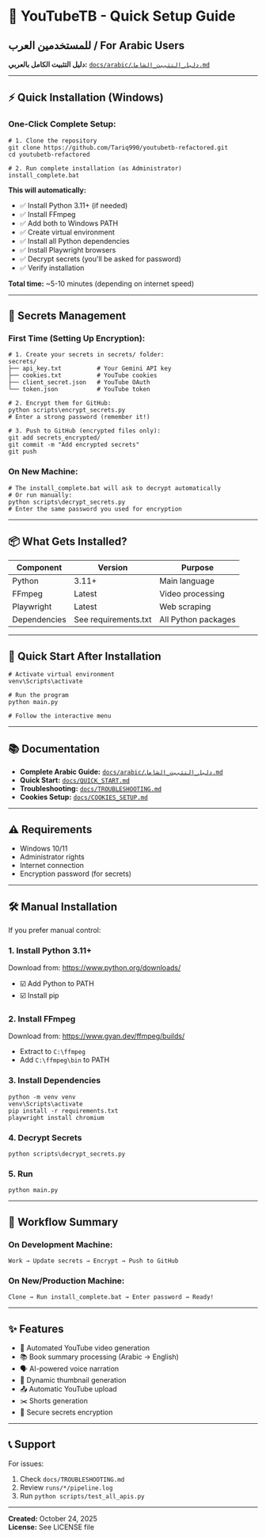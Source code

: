 # 🚀 YouTubeTB - Quick Setup Guide

## للمستخدمين العرب / For Arabic Users

**دليل التثبيت الكامل بالعربي:** [`docs/arabic/دليل_التثبيت_الشامل.md`](docs/arabic/دليل_التثبيت_الشامل.md)

---

## ⚡ Quick Installation (Windows)

### One-Click Complete Setup:

```batch
# 1. Clone the repository
git clone https://github.com/Tariq990/youtubetb-refactored.git
cd youtubetb-refactored

# 2. Run complete installation (as Administrator)
install_complete.bat
```

**This will automatically:**
- ✅ Install Python 3.11+ (if needed)
- ✅ Install FFmpeg
- ✅ Add both to Windows PATH
- ✅ Create virtual environment
- ✅ Install all Python dependencies
- ✅ Install Playwright browsers
- ✅ Decrypt secrets (you'll be asked for password)
- ✅ Verify installation

**Total time:** ~5-10 minutes (depending on internet speed)

---

## 🔐 Secrets Management

### First Time (Setting Up Encryption):

```batch
# 1. Create your secrets in secrets/ folder:
secrets/
├── api_key.txt          # Your Gemini API key
├── cookies.txt          # YouTube cookies
├── client_secret.json   # YouTube OAuth
└── token.json           # YouTube token

# 2. Encrypt them for GitHub:
python scripts\encrypt_secrets.py
# Enter a strong password (remember it!)

# 3. Push to GitHub (encrypted files only):
git add secrets_encrypted/
git commit -m "Add encrypted secrets"
git push
```

### On New Machine:

```batch
# The install_complete.bat will ask to decrypt automatically
# Or run manually:
python scripts\decrypt_secrets.py
# Enter the same password you used for encryption
```

---

## 📦 What Gets Installed?

| Component | Version | Purpose |
|-----------|---------|---------|
| Python | 3.11+ | Main language |
| FFmpeg | Latest | Video processing |
| Playwright | Latest | Web scraping |
| Dependencies | See requirements.txt | All Python packages |

---

## 🎯 Quick Start After Installation

```batch
# Activate virtual environment
venv\Scripts\activate

# Run the program
python main.py

# Follow the interactive menu
```

---

## 📚 Documentation

- **Complete Arabic Guide:** [`docs/arabic/دليل_التثبيت_الشامل.md`](docs/arabic/دليل_التثبيت_الشامل.md)
- **Quick Start:** [`docs/QUICK_START.md`](docs/QUICK_START.md)
- **Troubleshooting:** [`docs/TROUBLESHOOTING.md`](docs/TROUBLESHOOTING.md)
- **Cookies Setup:** [`docs/COOKIES_SETUP.md`](docs/COOKIES_SETUP.md)

---

## ⚠️ Requirements

- Windows 10/11
- Administrator rights
- Internet connection
- Encryption password (for secrets)

---

## 🛠️ Manual Installation

If you prefer manual control:

### 1. Install Python 3.11+
Download from: https://www.python.org/downloads/
- ☑️ Add Python to PATH
- ☑️ Install pip

### 2. Install FFmpeg
Download from: https://www.gyan.dev/ffmpeg/builds/
- Extract to `C:\ffmpeg`
- Add `C:\ffmpeg\bin` to PATH

### 3. Install Dependencies
```batch
python -m venv venv
venv\Scripts\activate
pip install -r requirements.txt
playwright install chromium
```

### 4. Decrypt Secrets
```batch
python scripts\decrypt_secrets.py
```

### 5. Run
```batch
python main.py
```

---

## 🔄 Workflow Summary

### On Development Machine:
```
Work → Update secrets → Encrypt → Push to GitHub
```

### On New/Production Machine:
```
Clone → Run install_complete.bat → Enter password → Ready!
```

---

## ✨ Features

- 🎥 Automated YouTube video generation
- 📚 Book summary processing (Arabic → English)
- 🗣️ AI-powered voice narration
- 🎨 Dynamic thumbnail generation
- 📤 Automatic YouTube upload
- ✂️ Shorts generation
- 🔐 Secure secrets encryption

---

## 📞 Support

For issues:
1. Check `docs/TROUBLESHOOTING.md`
2. Review `runs/*/pipeline.log`
3. Run `python scripts/test_all_apis.py`

---

**Created:** October 24, 2025  
**License:** See LICENSE file
